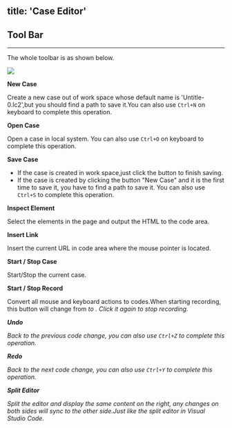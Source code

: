 title: 'Case Editor'
---
## Tool Bar
---
The whole toolbar is as shown below.

<img class="long-images" src="/images/case/toolbar-01.png">
<br>

<i class="fa fa-file-code-o"></i>  **New Case**  

Create a new case out of work space whose default name is 'Untitle-0.lc2',but you should find a path to save it.You can also use `Ctrl+N` on keyboard to complete this operation.

<i class="fa fa-folder-open-o"></i> **Open Case**

Open a case in local system. You can also use `Ctrl+O` on keyboard to complete this operation.

<i class="fa fa-floppy-o"></i> **Save Case** 

- If the case is created in work space,just click the button to finish saving. 
- If the case is created by clicking the button "New Case" and it is the first time to save it, you have to find a path to save it.
You can also use `Ctrl+S` to complete this operation.


<i class="fa fa-crosshairs"></i> **Inspect Element**

Select the elements in the page and output the HTML to the code area.

<i class="fa fa-link"></i> **Insert Link**

Insert the current URL in code area where the mouse pointer is located.
<br>


<i class="fa fa-play"></i> <i class="fa fa-stop"></i> **Start / Stop Case**

Start/Stop the current case.

<i class="fa fa-circle" style="color:red"></i> <i class="fa fa-stop-circle-o" style="color:red"></i> **Start / Stop Record**

Convert all mouse and keyboard actions to codes.When starting recording, this button will change from <i class="fa fa-circle"> to <i class="fa fa-stop-circle-o"></i>. Click it again to stop recording.


<i class="fa fa-undo"></i> **Undo**

Back to the previous code change, you can also use `Ctrl+Z` to complete this operation.

<i class="fa fa-repeat"></i> **Redo**

Back to the next code change, you can also use `Ctrl+Y` to complete this operation.


<i class="fa fa-columns"></i> **Split Editor**

Split the editor and display the same content on the right, any changes on both sides will sync to the other side.Just like the split editor in Visual Studio Code.
